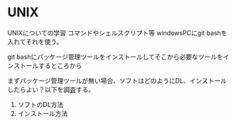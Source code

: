 # UNIX

UNIXについての学習
コマンドやシェルスクリプト等
windowsPCにgit bashを入れてそれを使う。

git bashにパッケージ管理ツールをインストールしてそこから必要なツールをインストールするところから

まずパッケージ管理ツールが無い場合、ソフトはどのようにDL、インストールしたらよい？以下を調査する。
1. ソフトのDL方法
2. インストール方法
